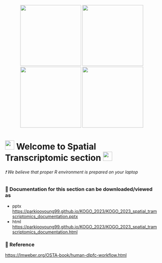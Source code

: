 <div id="header" align="center">
  <img src="https://media.giphy.com/media/VekcnHOwOI5So/giphy.gif" width="200"/>     <img src="https://media.giphy.com/media/VekcnHOwOI5So/giphy.gif" width="200"/>     <img src="https://media.giphy.com/media/VekcnHOwOI5So/giphy.gif" width="200"/> <img src="https://media.giphy.com/media/VekcnHOwOI5So/giphy.gif" width="200"/>
</div>

<h1>
  <img src="https://media.giphy.com/media/hvRJCLFzcasrR4ia7z/giphy.gif" width="30px"/>
   Welcome to Spatial Transcriptomic section 
  <img src="https://media.giphy.com/media/hvRJCLFzcasrR4ia7z/giphy.gif" width="30px"/>
</h1>

 ###### :exclamation: We believe that proper R environment is prepared on your laptop 





### :open_book: Documentation for this section can be downloaded/viewed as
* pptx  
  https://parkjooyoung99.github.io/KOGO_2023/KOGO_2023_spatial_tramscriptomics_documentation.pptx
* html  
  https://parkjooyoung99.github.io/KOGO_2023/KOGO_2023_spatial_tramscriptomics_documentation.html
  
### :open_book: Reference  
  https://lmweber.org/OSTA-book/human-dlpfc-workflow.html

